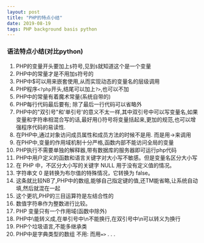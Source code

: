 ```yaml
---
layout: post
title: "PHP的特点小结"
date: 2019-08-19 
tags: PHP background basis python
---
```



### 语法特点小结(对比python)

1. PHP的变量开头要加上`$`符号,见到`$`就知道这个是一个变量
2. PHP中的常量才是不用加`$`符号的
3. PHP中$可以用来嵌套使用,从而实现动态的变量名的层级调用
4. PHP程序`<?php`开头,结尾可以加上`?>`,也可以不加
5. PHP中的常量有着魔术常量(系统自带的)
6. PHP每行代码最后要有; 除了最后一行代码可以省略外
7. PHP中的"双引号"和'单引号'的意义不太一样,其中双引号中可以写变量名,如果变量和字符串相混合写的话,最好用{}符号将变量括起来,更加的规范,也可以增强程序代码的易读性. 
8. 在PHP中,通过对象访问成员属性和成员方法的时候不是用. 而是用->来调用
9. 在PHP中,变量的作用域机制十分严格,函数内部不能访问全局的变量
10. PHP执行不需要单独的解释器,带有数据库的服务器即可运行php代码
11. PHP中用户定义的函数和语言关键字对大小写不敏感。但是变量名区分大小写
12. 在 PHP 中，不区分大小写的关键字 NULL 用于没有定义值的情况。
13. 字符串文 0 是转换为布尔值的特殊情况，它转换为 false。
14. 这条就比较NB了,PHP中的数组,能够自己指定键的值,还TM能省略,让系统自动填,然后就混在一起
15. 这个更坑,PHP的三目运算符是左结合性的
16. 数值字符串作为整数进行比较。
17. PHP 变量只有一个作用域(函数中除外)
18. PHP中\\能转义成\,在单引号中\n不能换行,在双引号中\n可以转义为换行
19. PHP个垃圾语言,不能多继承类
20. PHP中是字典类型的数组 不用: 而用`=>`
. . . 



